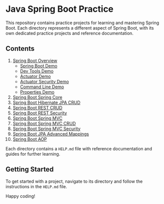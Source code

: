 # Java Spring Boot Practice

This repository contains practice projects for learning and mastering Spring Boot. Each directory represents a different aspect of Spring Boot, with its own dedicated practice projects and reference documentation.

## Contents

1. [Spring Boot Overview](01-spring-boot-overview/)
   - [Spring Boot Demo](01-spring-boot-overview/01-spring-boot-demo/)
   - [Dev Tools Demo](01-spring-boot-overview/02-dev-tools-demo/)
   - [Actuator Demo](01-spring-boot-overview/03-actuator-demo/)
   - [Actuator Security Demo](01-spring-boot-overview/04-actuator-security-demo/)
   - [Command Line Demo](01-spring-boot-overview/05-command-line-demo/)
   - [Properties Demo](01-spring-boot-overview/06-properties-demo/)
2. [Spring Boot Spring Core](02-spring-boot-spring-core/)
3. [Spring Boot Hibernate JPA CRUD](03-spring-boot-hibernate-jpa.crud/)
4. [Spring Boot REST CRUD](04-spring-boot-rest-crud/)
5. [Spring Boot REST Security](05-spring-boot-rest-security/)
6. [Spring Boot Spring MVC](06-spring-boot-spring-mvc/)
7. [Spring Boot Spring MVC CRUD](07-spring-boot-spring-mvc-crud/)
8. [Spring Boot Spring MVC Security](08-spring-boot-spring-mvc-security/)
9. [Spring Boot JPA Advanced Mappings](09-spring-boot-jpa-advanced-mappings/)
10. [Spring Boot AOP](10-spring-boot-aop/)

Each directory contains a `HELP.md` file with reference documentation and guides for further learning.

## Getting Started

To get started with a project, navigate to its directory and follow the instructions in the `HELP.md` file.

Happy coding!

